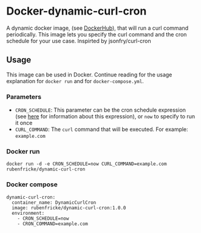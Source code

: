 # Docker-dynamic-curl-cron

A dynamic docker image, (see [DockerHub](https://hub.docker.com/r/rubenfricke/dynamic-curl-cron)), that will run a curl command periodically. This image lets you specify the curl command and the cron schedule for your use case. Inspirted by jsonfry/curl-cron 

## Usage

This image can be used in Docker. Continue reading for the usage explanation for `docker run` and for `docker-compose.yml`.

### Parameters

- `CRON_SCHEDULE`: This parameter can be the cron schedule expression (see [here](https://en.wikipedia.org/wiki/Cron) for information about this expression), or `now` to specify to run it once
- `CURL_COMMAND`: The `curl` command that will be executed. For example: `example.com`

### Docker run
    
    docker run -d -e CRON_SCHEDULE=now CURL_COMMAND=example.com rubenfricke/dynamic-curl-cron

### Docker compose

  ```
  dynamic-curl-cron:
    container_name: DynamicCurlCron
    image: rubenfricke/dynamic-curl-cron:1.0.0
    environment:
      - CRON_SCHEDULE=now
      - CRON_COMMAND=example.com
  ```

